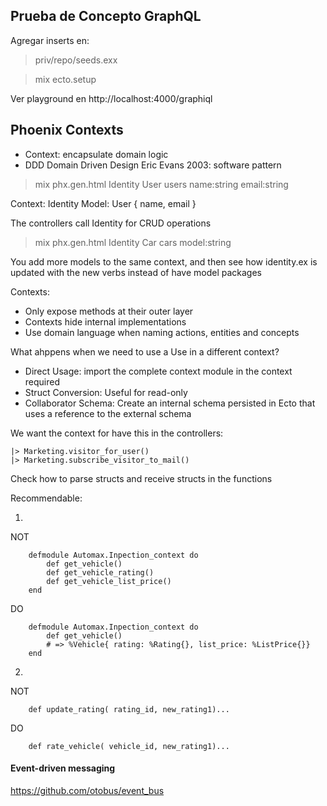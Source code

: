 ## Prueba de Concepto GraphQL

Agregar inserts en:

> priv/repo/seeds.exx

> mix ecto.setup

Ver playground en http://localhost:4000/graphiql

## Phoenix Contexts

- Context: encapsulate domain logic
- DDD Domain Driven Design Eric Evans 2003: software pattern

> mix phx.gen.html Identity User users name:string email:string

Context: Identity
Model: User { name, email }

The controllers call Identity for CRUD operations

>  mix phx.gen.html Identity Car cars model:string

You add more models to the same context, and then see how identity.ex is updated with the new verbs instead of have model packages

Contexts:

- Only expose methods at their outer layer
- Contexts hide internal implementations
- Use domain language when naming actions, entities and concepts


What ahppens when we need to use a Use in a different context?

- Direct Usage: import the complete context module in the context required
- Struct Conversion: Useful for read-only
- Collaborator Schema: Create an internal schema persisted in Ecto that uses a reference to the external schema

We want the context for have this in the controllers:

```
|> Marketing.visitor_for_user()
|> Marketing.subscribe_visitor_to_mail()
```

Check how to parse structs and receive structs in the functions

Recommendable:

1. 

NOT

```
	defmodule Automax.Inpection_context do
		def get_vehicle()
		def get_vehicle_rating()
		def get_vehicle_list_price()
	end
```

DO 

```
	defmodule Automax.Inpection_context do
		def get_vehicle()
		# => %Vehicle{ rating: %Rating{}, list_price: %ListPrice{}}
	end
```

2. 

NOT

```
	def update_rating( rating_id, new_rating1)...
```

DO

```
	def rate_vehicle( vehicle_id, new_rating1)...
```

#### Event-driven messaging

https://github.com/otobus/event_bus